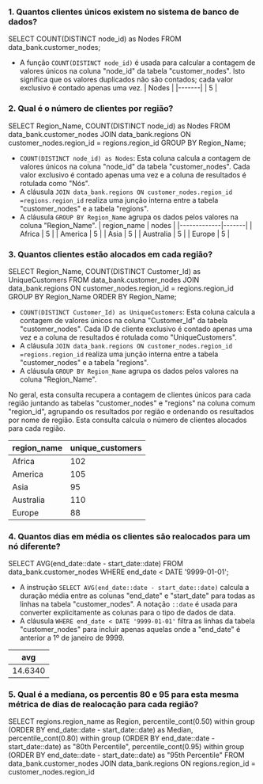 ### 1. Quantos clientes únicos existem no sistema de banco de dados?
SELECT COUNT(DISTINCT node_id) as Nodes
FROM data_bank.customer_nodes;

- A função `COUNT(DISTINCT node_id)` é usada para calcular a contagem de valores únicos na coluna "node_id" da tabela "customer_nodes". Isto significa que os valores duplicados não são contados; cada valor exclusivo é contado apenas uma vez.
| Nodes |
|-------|
|   5   |

### 2. Qual é o número de clientes por região?
SELECT Region_Name, COUNT(DISTINCT node_id) as Nodes
FROM data_bank.customer_nodes
JOIN data_bank.regions
ON customer_nodes.region_id = regions.region_id
GROUP BY Region_Name;

- `COUNT(DISTINCT node_id) as Nodes`: Esta coluna calcula a contagem de valores únicos na coluna "node_id" da tabela "customer_nodes". Cada valor exclusivo é contado apenas uma vez e a coluna de resultados é rotulada como "Nós".
- A cláusula `JOIN data_bank.regions ON customer_nodes.region_id =regions.region_id` realiza uma junção interna entre a tabela "customer_nodes" e a tabela "regions".
- A cláusula `GROUP BY Region_Name` agrupa os dados pelos valores na coluna "Region_Name".
| region_name | nodes |
|-------------|-------|
|   Africa    |   5   |
|   America   |   5   |
|    Asia     |   5   |
|  Australia  |   5   |
|   Europe    |   5   |

### 3. Quantos clientes estão alocados em cada região?
SELECT Region_Name, COUNT(DISTINCT Customer_Id) as UniqueCustomers
FROM data_bank.customer_nodes
JOIN data_bank.regions
ON customer_nodes.region_id = regions.region_id
GROUP BY Region_Name
ORDER BY Region_Name;

- `COUNT(DISTINCT Customer_Id) as UniqueCustomers`: Esta coluna calcula a contagem de valores únicos na coluna "Customer_Id" da tabela "customer_nodes". Cada ID de cliente exclusivo é contado apenas uma vez e a coluna de resultados é rotulada como "UniqueCustomers".
- A cláusula `JOIN data_bank.regions ON customer_nodes.region_id =regions.region_id` realiza uma junção interna entre a tabela "customer_nodes" e a tabela "regions".
- A cláusula `GROUP BY Region_Name` agrupa os dados pelos valores na coluna "Region_Name".

No geral, esta consulta recupera a contagem de clientes únicos para cada região juntando as tabelas "customer_nodes" e "regions" na coluna comum "region_id", agrupando os resultados por região e ordenando os resultados por nome de região.
Esta consulta calcula o número de clientes alocados para cada região.

| region_name | unique_customers |
|-------------|------------------|
|   Africa    |       102        |
|   America   |       105        |
|    Asia     |       95         |
|  Australia  |       110        |
|   Europe    |       88         |





### 4. Quantos dias em média os clientes são realocados para um nó diferente?
SELECT AVG(end_date::date - start_date::date)
FROM data_bank.customer_nodes
WHERE end_date < DATE '9999-01-01';

- A instrução `SELECT AVG(end_date::date - start_date::date)` calcula a duração média entre as colunas "end_date" e "start_date" para todas as linhas na tabela "customer_nodes". A notação `::date` é usada para converter explicitamente as colunas para o tipo de dados de data.
- A cláusula `WHERE end_date < DATE '9999-01-01'` filtra as linhas da tabela "customer_nodes" para incluir apenas aquelas onde a "end_date" é anterior a 1º de janeiro de 9999.

|   avg    |
|----------|
| 14.6340  |

### 5. Qual é a mediana, os percentis 80 e 95 para esta mesma métrica de dias de realocação para cada região?
SELECT regions.region_name as Region,
  percentile_cont(0.50) within group (ORDER BY end_date::date - start_date::date) as Median,
  percentile_cont(0.80) within group (ORDER BY end_date::date - start_date::date) as "80th Percentile",
  percentile_cont(0.95) within group (ORDER BY end_date::date - start_date::date) as "95th Percentile"
FROM data_bank.customer_nodes
JOIN data_bank.regions
ON regions.region_id = customer_nodes.region_id
